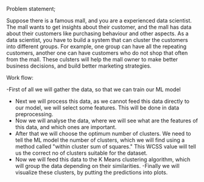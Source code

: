 Problem statement;

Suppose there is a famous mall, and you are a experienced data scientist. The mall wants to get insights about their customer, and the mall has data about their customers like purchasing behaviour and other aspects. As a data scientist, you have to build a system that can cluster the customers into different groups. For example, one group can have all the repeating customers, another one can have customers who do not shop that often from the mall. These culsters will help the mall owner to make better business decisions, and build better marketing strategies.

Work flow:

-First of all we will gather the data, so that we can train our ML model
- Next we will process this data, as we cannot feed this data directly to our model, we will select some features. This will be done in data preprocessing.
- Now we will analyse the data, where we will see what are the features of this data, and which ones are important.
- After that we will choose the optimum number of clusters. We need to tell the ML model the number of clusters, which we will find using a method called "within cluster sum of squares." This WCSS value will tell us the correct no of clusters suitable for the dataset.
- Now we will feed this data to the K Means clustering algorithm, which will group the data depending on their similarities.
-Finally we will visualize these clusters, by putting the predictions into plots.  
